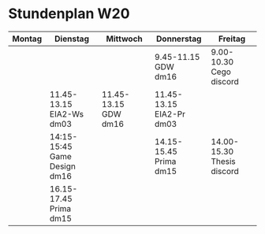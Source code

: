 # Stundenplan W20

| Montag | Dienstag                           | Mittwoch                   | Donnerstag                     | Freitag                          |
|--------|------------------------------------|----------------------------|--------------------------------|----------------------------------|
|        |                                    |                            | 9.45-11.15<br>GDW<br>dm16      | 9.00-10.30<br>Cego<br>discord    |
|        | 11.45-13.15<br>EIA2-Ws<br>dm03     | 11.45-13.15<br>GDW<br>dm16 | 11.45-13.15<br>EIA2-Pr<br>dm03 |                                  |
|        | 14:15-15:45<br>Game Design<br>dm16 |                            | 14.15-15.45<br>Prima<br>dm15   | 14.00-15.30<br>Thesis<br>discord |
|        | 16.15-17.45<br>Prima<br>dm15       |                            |                                |                                  |
